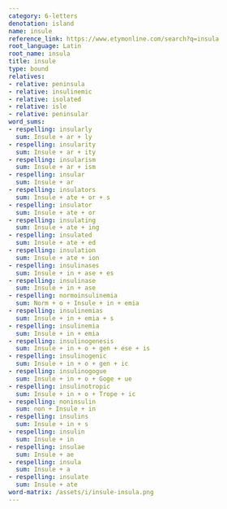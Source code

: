 ```yaml
---
category: 6-letters
denotation: island
name: insule
reference_link: https://www.etymonline.com/search?q=insula
root_language: Latin
root_name: insula
title: insule
type: bound
relatives:
- relative: peninsula
- relative: insulinemic
- relative: isolated
- relative: isle
- relative: peninsular
word_sums:
- respelling: insularly
  sum: Insule + ar + ly
- respelling: insularity
  sum: Insule + ar + ity
- respelling: insularism
  sum: Insule + ar + ism
- respelling: insular
  sum: Insule + ar
- respelling: insulators
  sum: Insule + ate + or + s
- respelling: insulator
  sum: Insule + ate + or
- respelling: insulating
  sum: Insule + ate + ing
- respelling: insulated
  sum: Insule + ate + ed
- respelling: insulation
  sum: Insule + ate + ion
- respelling: insulinases
  sum: Insule + in + ase + es
- respelling: insulinase
  sum: Insule + in + ase
- respelling: normoinsulinemia
  sum: Norm + o + Insule + in + emia
- respelling: insulinemias
  sum: Insule + in + emia + s
- respelling: insulinemia
  sum: Insule + in + emia
- respelling: insulinogenesis
  sum: Insule + in + o + gen + ese + is
- respelling: insulinogenic
  sum: Insule + in + o + gen + ic
- respelling: insulinogogue
  sum: Insule + in + o + Goge + ue
- respelling: insulinotropic
  sum: Insule + in + o + Trope + ic
- respelling: noninsulin
  sum: non + Insule + in
- respelling: insulins
  sum: Insule + in + s
- respelling: insulin
  sum: Insule + in
- respelling: insulae
  sum: Insule + ae
- respelling: insula
  sum: Insule + a
- respelling: insulate
  sum: Insule + ate
word-matrix: /assets/i/insule-insula.png
---
```

